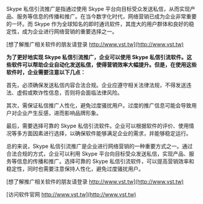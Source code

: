 Skype 私信引流推广是指通过使用 Skype 平台向目标受众发送私信，从而实现产品、服务等信息的传播和推广。在当今数字化时代，网络营销已成为企业非常重要的一环。而 Skype 作为全球知名的即时通讯软件，其庞大的用户群体和良好的稳定性，成为企业进行网络营销的重要选择之一。

[想了解推广相关软件的朋友请登录 http://www.vst.tw](http://www.vst.tw)

**为了更好地实现 Skype 私信引流推广，企业可以使用 Skype 私信引流软件。这些软件可以帮助企业自动化发送私信，使得营销效率大幅提升。但是，在使用这些软件时，企业需要注意以下几点：**

首先，必须确保发送私信内容合法合规。企业应遵守相关法律法规，不得发送违法、虚假或欺诈性信息，否则将会面临法律风险。

其次，需保证私信推广人性化，避免过度骚扰用户。过度的推广信息可能会导致用户对企业产生反感，进而影响品牌形象。

最后，需要选择可靠的 Skype 私信引流软件。企业可以根据软件的评价、使用情况等多方面因素进行选择，以确保软件能够满足企业的需求，并能够稳定运行。

总的来说，Skype 私信引流推广是企业进行网络营销的一种重要方式之一。通过合法合规的方式，企业可以利用 Skype 平台向目标受众发送私信，实现产品、服务等信息的传播和推广。选择可靠的 Skype 私信引流软件，可以提高营销效率和稳定性，同时也需要注意保持人性化，避免过度骚扰用户。

[想了解推广相关软件的朋友请登录 http://www.vst.tw](http://www.vst.tw)


[访问软件官网 http://www.vst.tw](http://www.vst.tw)
